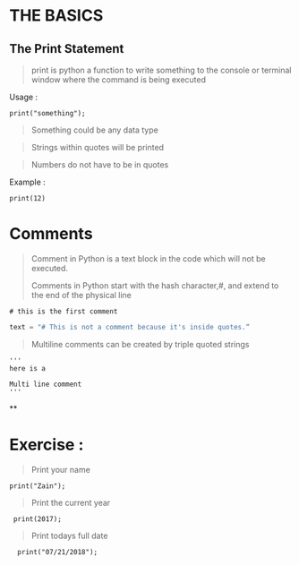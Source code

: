 

# THE BASICS



## The Print Statement



> print is python a function to write something to the console or
> terminal window where the command is being executed

Usage :

    print("something");

> Something could be any data type
    
> Strings within quotes will be printed

> Numbers do not have to be in quotes

Example :

    print(12)



# Comments



> Comment in Python is a text block in the code which will not be
> executed.
>
> Comments in Python start with the hash character,#, and extend to the
> end of the physical line

    # this is the first comment

```python
text = "# This is not a comment because it's inside quotes.“
```

> Multiline comments can be created by triple quoted strings

    '''  
    here is a

    Multi line comment
    '''

**

# Exercise :


> Print your name



    print("Zain");  

> Print the current year

     print(2017);  

> Print  todays full date

      print("07/21/2018");
